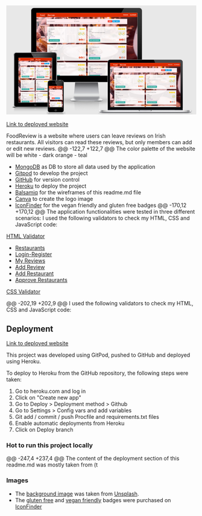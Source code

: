 ![home page all screen sizes](https://raw.githubusercontent.com/matteofiorini92/restaurants-reviews/master/static/img/wireframes/food-review-responsive.png)

[Link to deployed website](https://restaurants-reviews-mf.herokuapp.com/)

FoodReview is a website where users can leave reviews on Irish restaurants.
All visitors can read these reviews, but only members can add or edit new reviews.
@@ -122,7 +122,7 @@ The color palette of the website will be white - dark orange - teal
- [MongoDB](https://www.mongodb.com/) as DB to store all data used by the application
- [Gitpod](https://gitpod.io/) to develop the project
- [GitHub](https://github.com/) for version control
- [Heroku](https://www.heroku.com) to deploy the project
- [Balsamiq](https://balsamiq.com/) for the wireframes of this readme.md file
- [Canva](https://www.canva.com/) to create the logo image
- [IconFinder](https://www.iconfinder.com/) for the vegan friendly and gluten free badges
@@ -170,12 +170,12 @@ The application functionalities were tested in three different scenarios:
I used the following validators to check my HTML, CSS and JavaScript code:

[HTML Validator](https://validator.w3.org/)
- [Restaurants](https://validator.w3.org/nu/?doc=http%3A%2F%2Frestaurants-reviews-mf.herokuapp.com%2Fget_restaurants)
- [Login-Register](https://validator.w3.org/nu/?doc=http%3A%2F%2Frestaurants-reviews-mf.herokuapp.com%2Flogin_register)
- [My Reviews](https://validator.w3.org/nu/?doc=http%3A%2F%2Frestaurants-reviews-mf.herokuapp.com%2Fmy_reviews)
- [Add Review](https://validator.w3.org/nu/?doc=http%3A%2F%2Frestaurants-reviews-mf.herokuapp.com%2Fadd_review)
- [Add Restaurant](https://validator.w3.org/nu/?doc=http%3A%2F%2Frestaurants-reviews-mf.herokuapp.com%2Fadd_restaurant)
- [Approve Restaurants](https://validator.w3.org/nu/?doc=http%3A%2F%2Frestaurants-reviews-mf.herokuapp.com%2Fapprove_restaurants)

[CSS Validator](https://jigsaw.w3.org/css-validator/)

@@ -202,19 +202,9 @@ I used the following validators to check my HTML, CSS and JavaScript code:

## Deployment

[Link to deployed website](https://restaurants-reviews-mf.herokuapp.com/)

This project was developed using GitPod, pushed to GitHub and deployed using Heroku.

To deploy to Heroku from the GitHub repository, the following steps were taken:

1. Go to heroku.com and log in
2. Click on "Create new app"
3. Go to Deploy > Deployment method > Github
4. Go to Settings > Config vars and add variables
8. Git add / commit / push Procfile and requirements.txt files
9. Enable automatic deployments from Heroku
10. Click on Deploy branch

### Hot to run this project locally

@@ -247,4 +237,4 @@ The content of the deployment section of this readme.md was mostly taken from (t

### Images
- The [background image](https://unsplash.com/photos/N_Y88TWmGwA) was taken from [Unsplash](https://unsplash.com/).
- The [gluten free](https://www.iconfinder.com/icons/4650676/bio_celiac_food_gluten_free_label_icon) and [vegan friendly](https://www.iconfinder.com/icons/4650689/cruelty_free_eco_no_meat_vegan_vegetarian_icon) badges were purchased on [IconFinder](https://www.iconfinder.com/)
